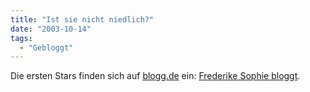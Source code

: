 ```yaml
---
title: "Ist sie nicht niedlich?"
date: "2003-10-14"
tags:
  - "Gebloggt"
---
```


Die ersten Stars finden sich auf [blogg.de](http://blogg.de) ein: [Frederike Sophie bloggt](http://frederikesophie.blogg.de/eintrag.php?id=00001 "frederikesophie.de").
